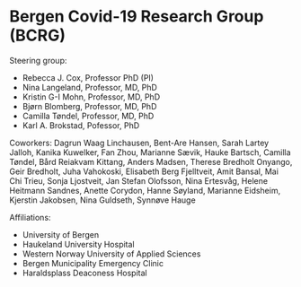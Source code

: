 <h1>Bergen Covid-19 Research Group (BCRG)</h1>

Steering group:
* Rebecca J. Cox, Professor PhD (PI)
* Nina Langeland, Professor, MD, PhD
* Kristin G-I Mohn, Professor, MD, PhD
* Bjørn Blomberg, Professor, MD, PhD
* Camilla Tøndel, Professor, MD, PhD
* Karl A. Brokstad, Pofessor, PhD

Coworkers:
Dagrun Waag Linchausen, Bent-Are Hansen, Sarah Lartey Jalloh, Kanika Kuwelker, Fan Zhou, 
Marianne Sævik, Hauke Bartsch, Camilla Tøndel, Bård Reiakvam Kittang, Anders Madsen, Therese Bredholt Onyango, Geir Bredholt, Juha Vahokoski, Elisabeth Berg Fjelltveit, Amit Bansal, Mai Chi Trieu, Sonja Ljostveit, Jan Stefan Olofsson, Nina Ertesvåg, Helene Heitmann Sandnes, Anette Corydon, Hanne Søyland, Marianne Eidsheim, Kjerstin Jakobsen, Nina Guldseth, Synnøve Hauge


Affiliations:
* University of Bergen
* Haukeland University Hospital
* Western Norway University of Applied Sciences
* Bergen Municipality Emergency Clinic
* Haraldsplass Deaconess Hospital

<!---
- 👋 Hi, I’m @BC19RG
- 👀 I’m interested in ...
- 🌱 I’m currently learning ...
- 💞️ I’m looking to collaborate on ...
- 📫 How to reach me ...
--->


<!---
BC19RG/BC19RG is a ✨ special ✨ repository because its `README.md` (this file) appears on your GitHub profile.
You can click the Preview link to take a look at your changes.
--->
